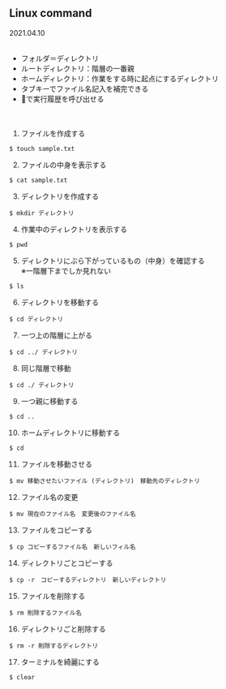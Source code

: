 ## Linux command
2021.04.10
<br><br>

- フォルダ＝ディレクトリ
- ルートディレクトリ：階層の一番親
- ホームディレクトリ：作業をする時に起点にするディレクトリ
- タブキーでファイル名記入を補完できる
- 🔼で実行履歴を呼び出せる
<br><br><br>

1. ファイルを作成する
```
$ touch sample.txt
```
2. ファイルの中身を表示する
```
$ cat sample.txt
```
3. ディレクトリを作成する
```
$ mkdir ディレクトリ
```
4. 作業中のディレクトリを表示する
```
$ pwd 
```
5. ディレクトリにぶら下がっているもの（中身）を確認する<br>※一階層下までしか見れない
```
$ ls
```
6. ディレクトリを移動する
```
$ cd ディレクトリ
```
7. 一つ上の階層に上がる
```
$ cd ../ ディレクトリ
```
8. 同じ階層で移動
```
$ cd ./ ディレクトリ
```
9. 一つ親に移動する
```
$ cd .. 
```
10. ホームディレクトリに移動する
```
$ cd
```
11. ファイルを移動させる
```
$ mv 移動させたいファイル (ディレクトリ)　移動先のディレクトリ
```
12. ファイル名の変更
```
$ mv 現在のファイル名　変更後のファイル名
```
13. ファイルをコピーする
```
$ cp コピーするファイル名　新しいフィル名
```
14. ディレクトリごとコピーする
```
$ cp -r　コピーするディレクトリ　新しいディレクトリ
```
15. ファイルを削除する
```
$ rm 削除するファイル名
```
16. ディレクトリごと削除する
```
$ rm -r 削除するディレクトリ
```
17. ターミナルを綺麗にする
```
$ clear
```









